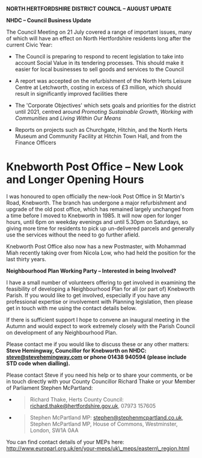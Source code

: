 **NORTH HERTFORDSHIRE DISTRICT COUNCIL – AUGUST UPDATE**

**NHDC – Council Business Update**

The Council Meeting on 21 July covered a range of important issues, many
of which will have an effect on North Hertfordshire residents long after
the current Civic Year:

  - The Council is preparing to respond to recent legislation to take
    into account Social Value in its tendering processes. This should
    make it easier for local businesses to sell goods and services to
    the Council

  - A report was accepted on the refurbishment of the North Herts
    Leisure Centre at Letchworth, costing in excess of £3 million, which
    should result in significantly improved facilities there

  - The 'Corporate Objectives' which sets goals and priorities for the
    district until 2021, centred around *Promoting Sustainable Growth*,
    *Working with Communities* and *Living Within Our Means*

  - Reports on projects such as Churchgate, Hitchin, and the North Herts
    Museum and Community Facility at Hitchin Town Hall, and from the
    Finance Officers

# Knebworth Post Office – New Look and Longer Opening Hours

I was honoured to open officially the new-look Post Office in St
Martin's Road, Knebworth. The branch has undergone a major refurbishment
and upgrade of the old post office, which has remained largely unchanged
from a time before I moved to Knebworth in 1985. It will now open for
longer hours, until 6pm on weekday evenings and until 5.30pm on
Saturdays, so giving more time for residents to pick up un-delivered
parcels and generally use the services without the need to go further
afield.

Knebworth Post Office also now has a new Postmaster, with Mohammad Miah
recently taking over from Nicola Low, who had held the position for the
last thirty years.

**Neighbourhood Plan Working Party – Interested in being Involved?**

I have a small number of volunteers offering to get involved in
examining the feasibility of developing a Neighbourhood Plan for all (or
part of) Knebworth Parish. If you would like to get involved, especially
if you have any professional expertise or involvement with Planning
legislation, then please get in touch with me using the contact details
below.

If there is sufficient support I hope to convene an inaugural meeting in
the Autumn and would expect to work extremely closely with the Parish
Council on development of any Neighbourhood Plan.

Please contact me if you would like to discuss these or any other
matters: **Steve Hemingway, Councillor for Knebworth on NHDC:
steve@stevehemingway.com or phone 01438 940594 (please include STD code
when dialling).**

Please contact Steve if you need his help or to share your comments, or
be in touch directly with your County Councillor Richard Thake or your
Member of Parliament Stephen McPartland:

  - > Richard Thake, Herts County Council:
    > richard.thake@hertfordshire.gov.uk, 07973 157605

  - > Stephen McPartland MP: stephen@stephenmcpartland.co.uk, Stephen
    > McPartland MP, House of Commons, Westminster, London, SW1A 0AA

You can find contact details of your MEPs here:
http://www.europarl.org.uk/en/your-meps/uk\_meps/eastern\_region.html

